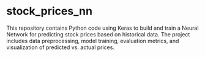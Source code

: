 # stock_prices_nn
This repository contains Python code using Keras to build and train a Neural Network for predicting stock prices based on historical data. The project includes data preprocessing, model training, evaluation metrics, and visualization of predicted vs. actual prices.
